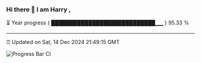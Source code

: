 ### Hi there 👋 I am Harry , 

⏳ Year progress { ████████████████████████████▁▁ } 95.33 %

---

⏰ Updated on Sat, 14 Dec 2024 21:49:15 GMT

![Progress Bar CI](https://github.com/duykhang68/duykhang68/workflows/Progress%20Bar%20CI/badge.svg)
